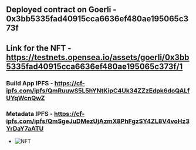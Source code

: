 ## Deployed contract on Goerli - **0x3bb5335fad40915cca6636ef480ae195065c373f**


## Link for the NFT - https://testnets.opensea.io/assets/goerli/0x3bb5335fad40915cca6636ef480ae195065c373f/1

### Build App IPFS - https://cf-ipfs.com/ipfs/QmRuuwS5L5hYNtKipC4Uk34ZZzEdpk6doQALfUYqWcnQwZ

### Metadata IPFS - https://cf-ipfs.com/ipfs/QmSgeJuDMezUjAzmX8PhFgzSY4ZL8V4voHz3YrDaY7aATU

- ![NFT](https://i.ibb.co/2N9K6kQ/image.png)
